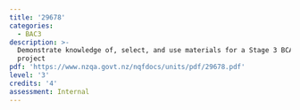 ```yaml
---
title: '29678'
categories:
  - BAC3
description: >-
  Demonstrate knowledge of, select, and use materials for a Stage 3 BCATS
  project
pdf: 'https://www.nzqa.govt.nz/nqfdocs/units/pdf/29678.pdf'
level: '3'
credits: '4'
assessment: Internal
---
```


